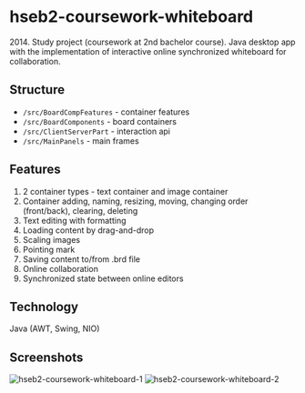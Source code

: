 # hseb2-coursework-whiteboard
2014\. Study project (coursework at 2nd bachelor course). Java desktop app with the implementation of interactive online synchronized whiteboard for collaboration.
## Structure
* `/src/BoardCompFeatures` - container features
* `/src/BoardComponents` - board containers
* `/src/ClientServerPart` - interaction api 
* `/src/MainPanels` - main frames
## Features
1. 2 container types - text container and image container
2. Container adding, naming, resizing, moving, changing order (front/back), clearing, deleting
3. Text editing with formatting
4. Loading content by drag-and-drop
5. Scaling images
7. Pointing mark
8. Saving content to/from .brd file
9. Online collaboration
10. Synchronized state between online editors
## Technology
Java (AWT, Swing, NIO)
## Screenshots
![hseb2-coursework-whiteboard-1](https://user-images.githubusercontent.com/6568251/179026082-7a232a63-c475-47bd-b798-f13be546f053.png)
![hseb2-coursework-whiteboard-2](https://user-images.githubusercontent.com/6568251/179026301-6b11aed4-9f11-423c-9ddd-dd580aca08cd.png)
